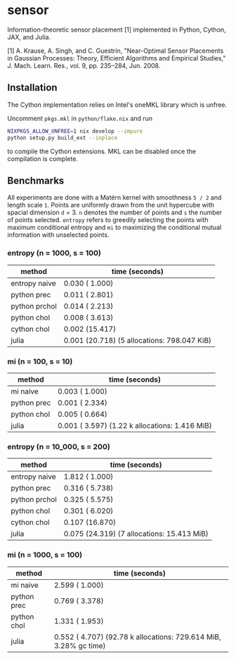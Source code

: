 # sensor

Information-theoretic sensor placement [1]
implemented in Python, Cython, JAX, and Julia.

[1] A. Krause, A. Singh, and C. Guestrin, "Near-Optimal Sensor Placements
in Gaussian Processes: Theory, Efficient Algorithms and Empirical
Studies," J. Mach. Learn. Res., vol. 9, pp. 235–284, Jun. 2008.

## Installation

The Cython implementation relies on Intel's oneMKL library which is unfree.

Uncomment `pkgs.mkl` in `python/flake.nix` and run

```bash
NIXPKGS_ALLOW_UNFREE=1 nix develop --impure
python setup.py build_ext --inplace
```

to compile the Cython extensions. MKL can be
disabled once the compilation is complete.

## Benchmarks

All experiments are done with a Matérn kernel with smoothness `5 / 2`
and length scale `1`. Points are uniformly drawn from the unit hypercube
with spacial dimension `d` = 3. `n` denotes the number of points and `s`
the number of points selected. `entropy` refers to greedily selecting
the points with maximum conditional entropy and `mi` to maximizing the
conditional mutual information with unselected points.

### entropy (n = 1000, s = 100)

| method        | time (seconds)                              |
| ------------- | ------------------------------------------- |
| entropy naive | 0.030 ( 1.000)                              |
| python prec   | 0.011 ( 2.801)                              |
| python prchol | 0.014 ( 2.213)                              |
| python chol   | 0.008 ( 3.613)                              |
| cython chol   | 0.002 (15.417)                              |
| julia         | 0.001 (20.718) (5 allocations: 798.047 KiB) |

### mi (n = 100, s = 10)

| method      | time (seconds)                                 |
| ----------- | ---------------------------------------------- |
| mi naive    | 0.003 ( 1.000)                                 |
| python prec | 0.001 ( 2.334)                                 |
| python chol | 0.005 ( 0.664)                                 |
| julia       | 0.001 ( 3.597) (1.22 k allocations: 1.416 MiB) |

### entropy (n = 10_000, s = 200)

| method        | time (seconds)                             |
| ------------- | ------------------------------------------ |
| entropy naive | 1.812 ( 1.000)                             |
| python prec   | 0.316 ( 5.738)                             |
| python prchol | 0.325 ( 5.575)                             |
| python chol   | 0.301 ( 6.020)                             |
| cython chol   | 0.107 (16.870)                             |
| julia         | 0.075 (24.319) (7 allocations: 15.413 MiB) |

### mi (n = 1000, s = 100)

| method      | time (seconds)                                                   |
| ----------- | ---------------------------------------------------------------- |
| mi naive    | 2.599 ( 1.000)                                                   |
| python prec | 0.769 ( 3.378)                                                   |
| python chol | 1.331 ( 1.953)                                                   |
| julia       | 0.552 ( 4.707) (92.78 k allocations: 729.614 MiB, 3.28% gc time) |
